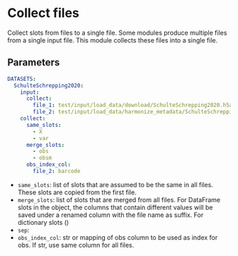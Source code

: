 # Collect files

Collect slots from files to a single file.
Some modules produce multiple files from a single input file. This module collects these files into a single file.

## Parameters

```yaml
DATASETS:
  SchulteSchrepping2020:
    input:
      collect:
        file_1: test/input/load_data/download/SchulteSchrepping2020.h5ad
        file_2: test/input/load_data/harmonize_metadata/SchulteSchrepping2020_local.zarr
    collect:
      same_slots:
        - X
        - var
      merge_slots:
        - obs
        - obsm
      obs_index_col:
        file_2: barcode
```

* `same_slots`: list of slots that are assumed to be the same in all files. These slots are copied from the first file.
* `merge_slots`: list of slots that are merged from all files. For DataFrame slots in the object, the columns that contain different values will be saved under a renamed column with the file name as suffix. For dictionary slots ()
* `sep`:
* `obs_index_col`: str or mapping of obs column to be used as index for obs. If str, use same column for all files.